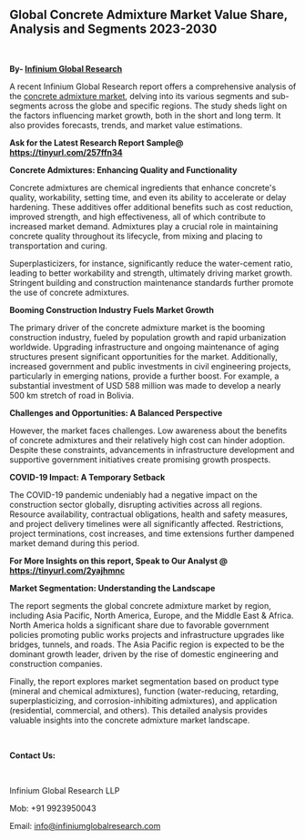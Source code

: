 <h2><strong>Global Concrete Admixture Market Value Share, Analysis and Segments 2023-2030</strong></h2>
<p>&nbsp;</p>
<p><strong>By- </strong><a href="https://www.infiniumglobalresearch.com"><strong>Infinium Global Research</strong></a></p>
<p>A recent Infinium Global Research report offers a comprehensive analysis of the <a href="https://www.infiniumglobalresearch.com/reports/global-concrete-admixture-market">concrete admixture market</a>, delving into its various segments and sub-segments across the globe and specific regions. The study sheds light on the factors influencing market growth, both in the short and long term. It also provides forecasts, trends, and market value estimations.</p>
<p><strong>Ask for the Latest Research Report Sample@ </strong><a href="https://tinyurl.com/257ffn34"><strong>https://tinyurl.com/257ffn34</strong></a></p>
<p><strong>Concrete Admixtures: Enhancing Quality and Functionality</strong></p>
<p>Concrete admixtures are chemical ingredients that enhance concrete's quality, workability, setting time, and even its ability to accelerate or delay hardening. These additives offer additional benefits such as cost reduction, improved strength, and high effectiveness, all of which contribute to increased market demand. Admixtures play a crucial role in maintaining concrete quality throughout its lifecycle, from mixing and placing to transportation and curing.</p>
<p>Superplasticizers, for instance, significantly reduce the water-cement ratio, leading to better workability and strength, ultimately driving market growth. Stringent building and construction maintenance standards further promote the use of concrete admixtures.</p>
<p><strong>Booming Construction Industry Fuels Market Growth</strong></p>
<p>The primary driver of the concrete admixture market is the booming construction industry, fueled by population growth and rapid urbanization worldwide. Upgrading infrastructure and ongoing maintenance of aging structures present significant opportunities for the market. Additionally, increased government and public investments in civil engineering projects, particularly in emerging nations, provide a further boost. For example, a substantial investment of USD 588 million was made to develop a nearly 500 km stretch of road in Bolivia.</p>
<p><strong>Challenges and Opportunities: A Balanced Perspective</strong></p>
<p>However, the market faces challenges. Low awareness about the benefits of concrete admixtures and their relatively high cost can hinder adoption. Despite these constraints, advancements in infrastructure development and supportive government initiatives create promising growth prospects.</p>
<p><strong>COVID-19 Impact: A Temporary Setback</strong></p>
<p>The COVID-19 pandemic undeniably had a negative impact on the construction sector globally, disrupting activities across all regions. Resource availability, contractual obligations, health and safety measures, and project delivery timelines were all significantly affected. Restrictions, project terminations, cost increases, and time extensions further dampened market demand during this period.</p>
<p><strong>For More Insights on this report, Speak to Our Analyst @ </strong><a href="https://tinyurl.com/2yajhmnc"><strong>https://tinyurl.com/2yajhmnc</strong></a></p>
<p><strong>Market Segmentation: Understanding the Landscape</strong></p>
<p>The report segments the global concrete admixture market by region, including Asia Pacific, North America, Europe, and the Middle East &amp; Africa. North America holds a significant share due to favorable government policies promoting public works projects and infrastructure upgrades like bridges, tunnels, and roads. The Asia Pacific region is expected to be the dominant growth leader, driven by the rise of domestic engineering and construction companies.</p>
<p>Finally, the report explores market segmentation based on product type (mineral and chemical admixtures), function (water-reducing, retarding, superplasticizing, and corrosion-inhibiting admixtures), and application (residential, commercial, and others). This detailed analysis provides valuable insights into the concrete admixture market landscape.</p>
<p>&nbsp;</p>
<p><strong>Contact Us:</strong></p>
<p>&nbsp;</p>
<p>Infinium Global Research LLP</p>
<p>Mob: +91 9923950043</p>
<p>Email: <a href="mailto:info@infiniumglobalresearch.com">info@infiniumglobalresearch.com</a></p>